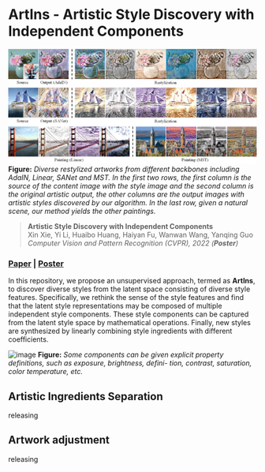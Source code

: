 # ArtIns - Artistic Style Discovery with Independent Components

![image](./fig.png)
**Figure:** *Diverse restylized artworks from different backbones including AdaIN, Linear, SANet and MST. In the first two rows, the first column is the source of the content image with the style image and the second column is the original artistic output, the other columns are the output images with artistic styles discovered by our algorithm. In the last row, given a natural scene, our method yields the other paintings.*


> **Artistic Style Discovery with Independent Components** <br>
> Xin Xie, Yi Li, Huaibo Huang, Haiyan Fu, Wanwan Wang, Yanqing Guo <br>
> *Computer Vision and Pattern Recognition (CVPR), 2022 (**Poster**)*
### [Paper](https://github.com/Shelsin/ArtIns) | [Poster](https://github.com/Shelsin/FIleStore/blob/main/ArtIns_CVPR2022/ArtIns_poster.pdf)

In this repository, we propose an unsupervised approach, termed as **ArtIns**, to discover diverse styles from the latent space consisting of diverse style features. Specifically, we rethink the sense of the style features and find that the latent style representations may be composed of multiple independent style components. These style components can be captured from the latent style space by mathematical operations. Finally, new styles are synthesized by linearly combining style ingredients with different coefficients.

![image](./fig2.png)
**Figure:** *Some components can be given explicit property definitions, such as exposure, brightness, defini- tion, contrast, saturation, color temperature, etc.*

## Artistic Ingredients Separation
releasing

## Artwork adjustment
releasing


